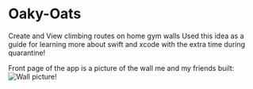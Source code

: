 # Oaky-Oats
Create and View climbing routes on home gym walls
Used this idea as a guide for learning more about swift and xcode with the extra time during quarantine!


Front page of the app is a picture of the wall me and my friends built:
![Wall picture!](https://i.imgur.com/hPFY4WH.png1)


